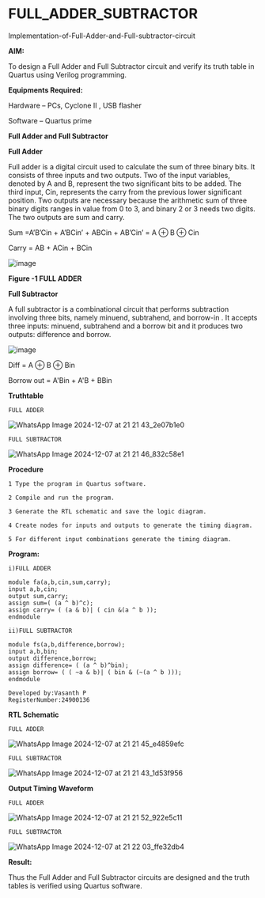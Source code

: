 # FULL_ADDER_SUBTRACTOR

Implementation-of-Full-Adder-and-Full-subtractor-circuit

**AIM:**

To design a Full Adder and Full Subtractor circuit and verify its truth table in Quartus using Verilog programming.

**Equipments Required:**

Hardware – PCs, Cyclone II , USB flasher

Software – Quartus prime

**Full Adder and Full Subtractor**

**Full Adder**

Full adder is a digital circuit used to calculate the sum of three binary bits. It consists of three inputs and two outputs. Two of the input variables, denoted by A and B, represent the two significant bits to be added. The third input, Cin, represents the carry from the previous lower significant position. Two outputs are necessary because the arithmetic sum of three binary digits ranges in value from 0 to 3, and binary 2 or 3 needs two digits. The two outputs are sum and carry.

Sum =A’B’Cin + A’BCin’ + ABCin + AB’Cin’ = A ⊕ B ⊕ Cin 

Carry = AB + ACin + BCin

![image](https://github.com/naavaneetha/FULL_ADDER_SUBTRACTOR/assets/154305477/0f30ba51-5ffb-4198-845f-18e054f675e7)

**Figure -1 FULL ADDER**

**Full Subtractor**

A full subtractor is a combinational circuit that performs subtraction involving three bits, namely minuend, subtrahend, and borrow-in . It accepts three inputs: minuend, subtrahend and a borrow bit and it produces two outputs: difference and borrow.

![image](https://github.com/naavaneetha/FULL_ADDER_SUBTRACTOR/assets/154305477/02b24f51-ab51-4304-9ad6-7b81ffc1ead5)

Diff = A ⊕ B ⊕ Bin 

Borrow out = A'Bin + A'B + BBin

**Truthtable**
```
FULL ADDER
```
![WhatsApp Image 2024-12-07 at 21 21 43_2e07b1e0](https://github.com/user-attachments/assets/b777eb51-e0e3-467e-8743-35cc101b13da)
```
FULL SUBTRACTOR
```

![WhatsApp Image 2024-12-07 at 21 21 46_832c58e1](https://github.com/user-attachments/assets/bff2c816-9ba1-4b97-9fbd-f9290d55542d)



**Procedure**
```
1 Type the program in Quartus software.

2 Compile and run the program.

3 Generate the RTL schematic and save the logic diagram.

4 Create nodes for inputs and outputs to generate the timing diagram.

5 For different input combinations generate the timing diagram.
```
**Program:**
```
i)FULL ADDER

module fa(a,b,cin,sum,carry);
input a,b,cin;
output sum,carry;
assign sum=( (a ^ b)^c);
assign carry= ( (a & b)| ( cin &(a ^ b ));
endmodule

ii)FULL SUBTRACTOR

module fs(a,b,difference,borrow);
input a,b,bin;
output difference,borrow;
assign difference= ( (a ^ b)^bin);
assign borrow= ( ( ~a & b)| ( bin & (~(a ^ b )));
endmodule
```
```
Developed by:Vasanth P
RegisterNumber:24900136
```

**RTL Schematic**
```
FULL ADDER
```

![WhatsApp Image 2024-12-07 at 21 21 45_e4859efc](https://github.com/user-attachments/assets/1fac2a04-cbf2-40ef-9b16-eca7bb7f02ae)
```
FULL SUBTRACTOR
```

![WhatsApp Image 2024-12-07 at 21 21 43_1d53f956](https://github.com/user-attachments/assets/e8425389-de4f-4ced-bce2-a5f74002c466)



**Output Timing Waveform**
```
FULL ADDER
```

![WhatsApp Image 2024-12-07 at 21 21 52_922e5c11](https://github.com/user-attachments/assets/36b47031-ef64-4eb9-9c9f-c7e1e2c60546)
```
FULL SUBTRACTOR
```

![WhatsApp Image 2024-12-07 at 21 22 03_ffe32db4](https://github.com/user-attachments/assets/6d962a7f-0a93-4b27-9c7f-9541080b2702)



**Result:**

Thus the Full Adder and Full Subtractor circuits are designed and the truth tables is verified using Quartus software.



